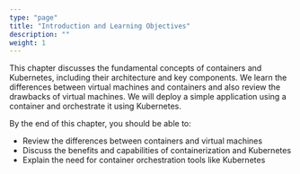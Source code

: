 ```yaml
---
type: "page"
title: "Introduction and Learning Objectives"
description: ""
weight: 1
---
```


This chapter discusses the fundamental concepts of containers and Kubernetes, including their architecture and key components. We learn the differences between virtual machines and containers and also review the drawbacks of virtual machines. We will deploy a simple application using a container and orchestrate it using Kubernetes.

By the end of this chapter, you should be able to:

- Review the differences between containers and virtual machines
- Discuss the benefits and capabilities of containerization and Kubernetes
- Explain the need for container orchestration tools like Kubernetes